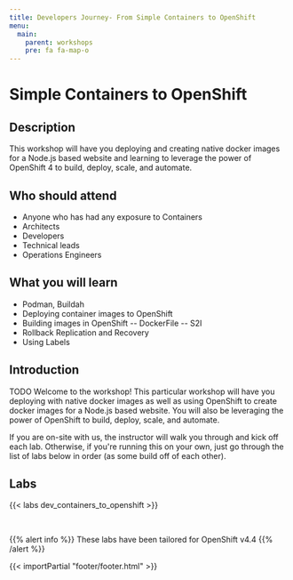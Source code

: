 ```yaml
---
title: Developers Journey- From Simple Containers to OpenShift
menu:
  main:
    parent: workshops
    pre: fa fa-map-o
---
```


# Simple Containers to OpenShift

## Description 

This workshop will have you deploying and creating native docker images for a Node.js based website and learning to leverage the power of OpenShift 4 to build, deploy, scale, and automate.

## Who should attend

- Anyone who has had any exposure to Containers
- Architects
- Developers
- Technical leads
- Operations Engineers


## What you will learn

- Podman, Buildah
- Deploying container images to OpenShift
- Building images in OpenShift
-- DockerFile
-- S2I
- Rollback Replication and Recovery
- Using Labels


## Introduction
TODO
Welcome to the workshop! This particular workshop will have you deploying with native docker images as well as using OpenShift to create docker images for a Node.js based website. You will also be leveraging the power of OpenShift to build, deploy, scale, and automate.

If you are on-site with us, the instructor will walk you through and kick off each lab.  Otherwise, if you're running this on your own, just go through the list of labs below in order (as some build off of each other).


## Labs

{{< labs dev_containers_to_openshift >}}

<br>

{{% alert info %}}
These labs have been tailored for OpenShift v4.4
{{% /alert %}}

{{< importPartial "footer/footer.html" >}}
